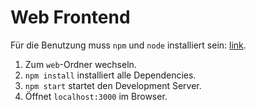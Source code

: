
# Web Frontend

Für die Benutzung muss `npm` und `node` installiert sein: [link](https://nodejs.org/de/download/).

1. Zum `web`-Ordner wechseln.
2. `npm install` installiert alle Dependencies.
3. `npm start` startet den Development Server.
4. Öffnet `localhost:3000` im Browser.

